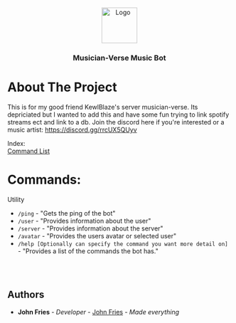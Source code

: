 <br/>
<p align="center">
  <a href="https://github.com/John-Fries-J/GeneralPurpose-discord-bot">
    <img src="https://i.johnfries.net/images/logos/logo1.png" alt="Logo" width="80" height="80">
  </a>

<h3 align="center">Musician-Verse Music Bot</h3>



# About The Project

This is for my good friend KewlBlaze's server musician-verse. Its depriciated but I wanted to add this and have some fun trying to link spotify streams ect and link to a db. Join the discord here if you're interested or a music artist: https://discord.gg/rrcUX5QUyv

Index: <br>
<a href="#Commands"> Command List</a> <br>


# Commands:

Utility
* `/ping` - "Gets the ping of the bot"
* `/user` - "Provides information about the user"
* `/server` - "Provides information about the server"
* `/avatar` - "Provides the users avatar or selected user"
* `/help [Optionally can specify the command you want more detail on]` - "Provides a list of the commands the bot has." 

<br> <br>

## Authors

* **John Fries** - *Developer* - [John Fries](https://github.com/John-Fries-J/) - *Made everything*